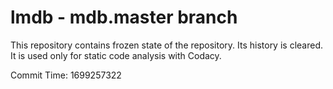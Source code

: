 # lmdb - mdb.master branch

This repository contains frozen state of the repository.
Its history is cleared. It is used only for static code
analysis with Codacy.

Commit Time: 1699257322